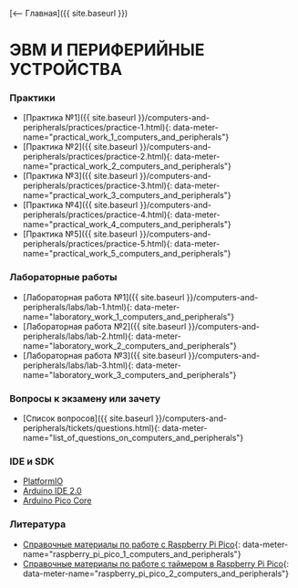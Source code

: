 [⟵ Главная]({{ site.baseurl }})

# **ЭВМ И ПЕРИФЕРИЙНЫЕ УСТРОЙСТВА**

### **Практики**
* [Практика №1]({{ site.baseurl }}/computers-and-peripherals/practices/practice-1.html){: data-meter-name="practical_work_1_computers_and_peripherals"}
* [Практика №2]({{ site.baseurl }}/computers-and-peripherals/practices/practice-2.html){: data-meter-name="practical_work_2_computers_and_peripherals"}
* [Практика №3]({{ site.baseurl }}/computers-and-peripherals/practices/practice-3.html){: data-meter-name="practical_work_3_computers_and_peripherals"}
* [Практика №4]({{ site.baseurl }}/computers-and-peripherals/practices/practice-4.html){: data-meter-name="practical_work_4_computers_and_peripherals"}
* [Практика №5]({{ site.baseurl }}/computers-and-peripherals/practices/practice-5.html){: data-meter-name="practical_work_5_computers_and_peripherals"}

### **Лабораторные работы**
* [Лабораторная работа №1]({{ site.baseurl }}/computers-and-peripherals/labs/lab-1.html){: data-meter-name="laboratory_work_1_computers_and_peripherals"}
* [Лабораторная работа №2]({{ site.baseurl }}/computers-and-peripherals/labs/lab-2.html){: data-meter-name="laboratory_work_2_computers_and_peripherals"}
* [Лабораторная работа №3]({{ site.baseurl }}/computers-and-peripherals/labs/lab-3.html){: data-meter-name="laboratory_work_3_computers_and_peripherals"}

### **Вопросы к экзамену или зачету**
* [Список вопросов]({{ site.baseurl }}/computers-and-peripherals/tickets/questions.html){: data-meter-name="list_of_questions_on_computers_and_peripherals"}

### **IDE и SDK**
* [PlatformIO](https://platformio.org)
* [Arduino IDE 2.0](https://www.arduino.cc/en/software)
* [Arduino Pico Core](https://github.com/earlephilhower/arduino-pico)

### **Литература**
* [Справочные материалы по работе с Raspberry Pi Pico](https://www.raspberrypi.com/documentation/pico-sdk){: data-meter-name="raspberry_pi_pico_1_computers_and_peripherals"}
* [Справочные материалы по работе с таймером в Raspberry Pi Pico](https://www.raspberrypi.com/documentation/pico-sdk/time_8h.html){: data-meter-name="raspberry_pi_pico_2_computers_and_peripherals"}
